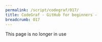 ```yaml
---
permalink: /script/codegraf/017/
title: CodeGraf - GitHub for beginners - 
breadcrumb: O17
---
```


This page is no longer in use



